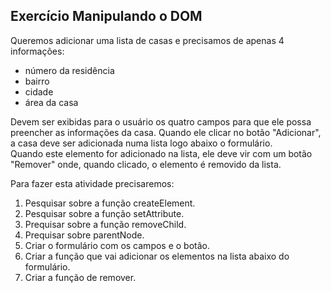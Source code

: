 ## Exercício Manipulando o DOM

Queremos adicionar uma lista de casas e precisamos de apenas 4 informações:

- número da residência
- bairro
- cidade
- área da casa

Devem ser exibidas para o usuário os quatro campos para que ele possa preencher as informações da casa. Quando ele clicar no botão "Adicionar", a casa deve ser adicionada numa lista logo abaixo o formulário.
<br>
Quando este elemento for adicionado na lista, ele deve vir com um botão "Remover" onde, quando clicado, o elemento é removido da lista.
<br>

Para fazer esta atividade precisaremos:

1. Pesquisar sobre a função createElement.
2. Pesquisar sobre a função setAttribute.
3. Prequisar sobre a função removeChild.
4. Prequisar sobre parentNode.
5. Criar o formulário com os campos e o botão.
6. Criar a função que vai adicionar os elementos na lista abaixo do formulário.
7. Criar a função de remover.
